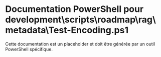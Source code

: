 # Documentation PowerShell pour development\scripts\roadmap\rag\metadata\Test-Encoding.ps1

Cette documentation est un placeholder et doit être générée par un outil PowerShell spécifique.

